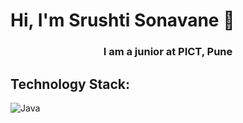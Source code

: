 # Hi, I'm Srushti Sonavane  👋

<h3 align="center">I am a junior at PICT, Pune
</h3>


## Technology Stack:


<img align="left" alt="Java" widht="10px" src="https://user-images.githubusercontent.com/25181517/117201156-9a724800-adec-11eb-9a9d-3cd0f67da4bc.png"/>


<!--
**Srushti-S/Srushti-S** is a ✨ _special_ ✨ repository because its `README.md` (this file) appears on your GitHub profile.

Here are some ideas to get you started:

- 🔭 I’m currently working on ...
- 🌱 I’m currently learning ...
- 👯 I’m looking to collaborate on ...
- 🤔 I’m looking for help with ...
- 💬 Ask me about ...
- 📫 How to reach me: ...
- 😄 Pronouns: ...
- ⚡ Fun fact: ...
-->
